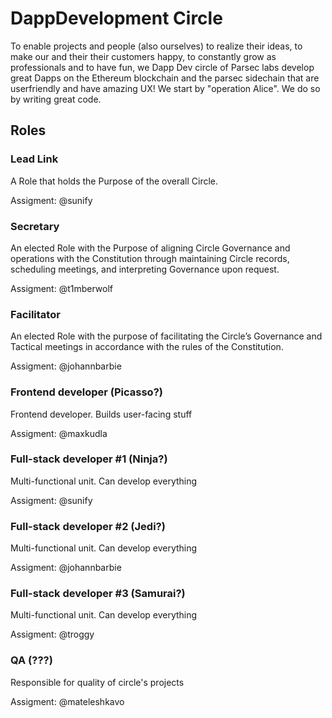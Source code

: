 # DappDevelopment Circle

To enable projects and people (also ourselves) to realize their ideas, to make our and their their customers happy, to constantly grow as professionals and to have fun, we Dapp Dev circle of Parsec labs develop great Dapps on the Ethereum blockchain and the parsec sidechain that are userfriendly and have amazing UX! We start by "operation Alice". We do so by writing great code.

## Roles

### Lead Link

A Role that holds the Purpose of the overall Circle.

Assigment: @sunify

### Secretary

An elected Role with the Purpose of aligning Circle Governance and operations with the Constitution through maintaining Circle records, scheduling meetings, and interpreting Governance upon request.

Assigment: @t1mberwolf

### Facilitator

An elected Role with the purpose of facilitating the Circle’s Governance and Tactical meetings in accordance with the rules of the Constitution.

Assigment: @johannbarbie

### Frontend developer (Picasso?)

Frontend developer. Builds user-facing stuff

Assigment: @maxkudla

### Full-stack developer #1 (Ninja?)

Multi-functional unit. Can develop everything

Assigment: @sunify

### Full-stack developer #2 (Jedi?)

Multi-functional unit. Can develop everything

Assigment: @johannbarbie

### Full-stack developer #3 (Samurai?)

Multi-functional unit. Can develop everything

Assigment: @troggy

### QA (???)

Responsible for quality of circle's projects

Assigment: @mateleshkavo
